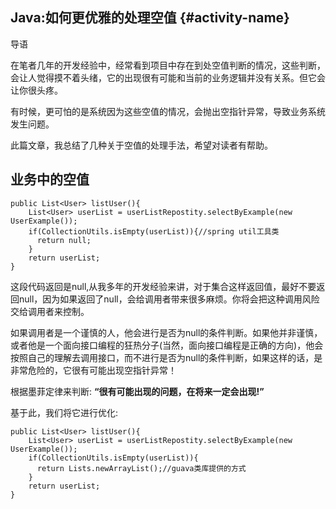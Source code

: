 ## Java:如何更优雅的处理空值 {#activity-name}

导语

在笔者几年的开发经验中，经常看到项目中存在到处空值判断的情况，这些判断，会让人觉得摸不着头绪，它的出现很有可能和当前的业务逻辑并没有关系。但它会让你很头疼。

有时候，更可怕的是系统因为这些空值的情况，会抛出空指针异常，导致业务系统发生问题。

此篇文章，我总结了几种关于空值的处理手法，希望对读者有帮助。

## 业务中的空值

```
public List<User> listUser(){
    List<User> userList = userListRepostity.selectByExample(new UserExample());
    if(CollectionUtils.isEmpty(userList)){//spring util工具类
      return null;
    }
    return userList;
}
```

这段代码返回是null,从我多年的开发经验来讲，对于集合这样返回值，最好不要返回null，因为如果返回了null，会给调用者带来很多麻烦。你将会把这种调用风险交给调用者来控制。

如果调用者是一个谨慎的人，他会进行是否为null的条件判断。如果他并非谨慎，或者他是一个面向接口编程的狂热分子\(当然，面向接口编程是正确的方向\)，他会按照自己的理解去调用接口，而不进行是否为null的条件判断，如果这样的话，是非常危险的，它很有可能出现空指针异常！

根据墨菲定律来判断: **“很有可能出现的问题，在将来一定会出现!”**

基于此，我们将它进行优化:

```
public List<User> listUser(){
    List<User> userList = userListRepostity.selectByExample(new UserExample());
    if(CollectionUtils.isEmpty(userList)){
      return Lists.newArrayList();//guava类库提供的方式
    }
    return userList;
}
```



